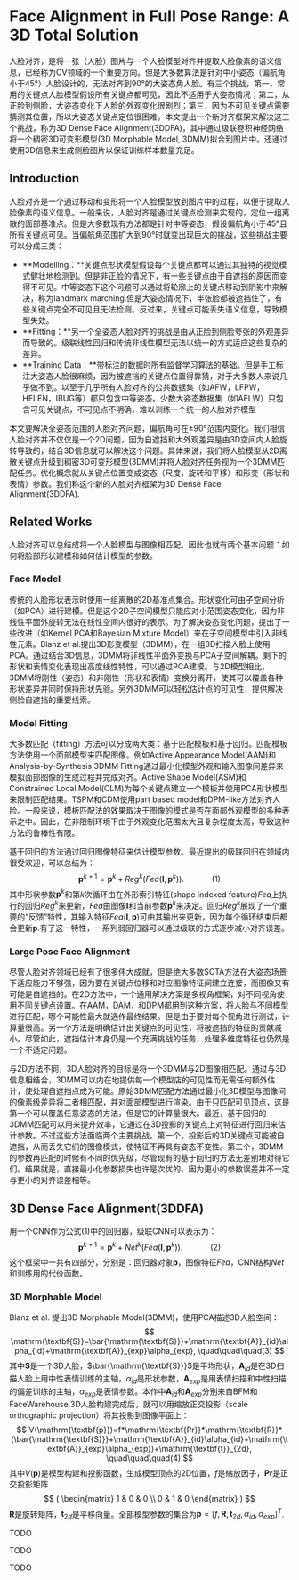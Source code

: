 # Face Alignment in Full Pose Range: A 3D Total Solution

人脸对齐，是将一张（人脸）图片与一个人脸模型对齐并提取人脸像素的语义信息，已经称为CV领域的一个重要方向。但是大多数算法是针对中小姿态（偏航角小于45°）人脸设计的，无法对齐到90°的大姿态角人脸。有三个挑战，第一，常用的关键点人脸模型假设所有关键点都可见，因此不适用于大姿态情况；第二，从正脸到侧脸，大姿态变化下人脸的外观变化很剧烈；第三，因为不可见关键点需要猜测其位置，所以大姿态关键点定位很困难。本文提出一个新对齐框架来解决这三个挑战，称为3D Dense Face Alignment(3DDFA)，其中通过级联卷积神经网络将一个稠密3D可变形模型(3D Morphable Model, 3DMM)拟合到图片中。还通过使用3D信息来生成侧脸图片以保证训练样本数量充足。



## Introduction

人脸对齐是一个通过移动和变形将一个人脸模型放到图片中的过程，以便于提取人脸像素的语义信息。一般来说，人脸对齐是通过关键点检测来实现的，定位一组离散的面部基准点。但是大多数现有方法都是针对中等姿态，假设偏航角小于45°且所有关键点可见。当偏航角范围扩大到90°时就变出现巨大的挑战，这些挑战主要可以分成三类：

* **Modelling：**关键点形状模型假设每个关键点都可以通过其独特的视觉模式健壮地检测到。但是非正脸的情况下，有一些关键点由于自遮挡的原因而变得不可见。中等姿态下这个问题可以通过将轮廓上的关键点移动到阴影中来解决，称为landmark marching.但是大姿态情况下，半张脸都被遮挡住了，有些关键点完全不可见且无法检测。反过来，关键点可能丢失语义信息，导致模型失效。
* **Fitting：**另一个全姿态人脸对齐的挑战是由从正脸到侧脸夸张的外观差异而导致的。级联线性回归和传统非线性模型无法以统一的方式适应这些复杂的差异。
* **Training Data：**带标注的数据时所有监督学习算法的基础。但是手工标注大姿态人脸很麻烦，因为被遮挡的关键点位置得靠猜，对于大多数人来说几乎做不到。以至于几乎所有人脸对齐的公共数据集（如AFW，LFPW，HELEN，IBUG等）都只包含中等姿态。少数大姿态数据集（如AFLW）只包含可见关键点，不可见点不明确，难以训练一个统一的人脸对齐模型

本文要解决全姿态范围的人脸对齐问题，偏航角可在±90°范围内变化。我们相信人脸对齐并不仅仅是一个2D问题，因为自遮挡和大外观差异是由3D空间内人脸旋转导致的，结合3D信息就可以解决这个问题。具体来说，我们将人脸模型从2D离散关键点升级到稠密3D可变形模型(3DMM)并将人脸对齐任务视为一个3DMM匹配任务。优化概念就从关键点位置变成姿态（尺度，旋转和平移）和形变（形状和表情）参数。我们称这个新的人脸对齐框架为3D Dense Face Alignment(3DDFA).



## Related Works

人脸对齐可以总结成将一个人脸模型与图像相匹配。因此也就有两个基本问题：如何将脸部形状建模和如何估计模型的参数。

### Face Model

传统的人脸形状表示时使用一组离散的2D基准点集合。形状变化可由子空间分析（如PCA）进行建模。但是这个2D子空间模型只能应对小范围姿态变化，因为非线性平面外旋转无法在线性空间内很好的表示。为了解决姿态变化问题，提出了一些改进（如Kernel PCA和Bayesian Mixture Model）来在子空间模型中引入非线性元素。Blanz et al.提出3D形变模型（3DMM），在一组3D扫描人脸上使用PCA。通过结合3D信息，3DMM将非线性平面外变换与PCA子空间解耦。剩下的形状和表情变化表现出高度线性特性，可以通过PCA建模。与2D模型相比，3DMM将刚性（姿态）和非刚性（形状和表情）变换分离开，使其可以覆盖各种形状差异并同时保持形状先验。另外3DMM可以轻松估计点的可见性，提供解决侧脸自遮挡的重要线索。

### Model Fitting

大多数匹配（fitting）方法可以分成两大类：基于匹配模板和基于回归。匹配模板方法使用一个面部模型来匹配图像。例如Active Appearance Model(AAM)和Analysis-by-Synthesis 3DMM Fitting通过最小化模型外观和输入图像间差异来模拟面部图像的生成过程并完成对齐。Active Shape Model(ASM)和Constrained Local Model(CLM)为每个关键点建立一个模板并使用PCA形状模型来限制匹配结果。TSPM和CDM使用part based model和DPM-like方法对齐人脸。一般来说，模板匹配法的效果取决于图像的模式是否在面部外观模型的多种表示之中。因此，在非限制环境下由于外观变化范围太大且复杂程度太高，导致这种方法的鲁棒性有限。

基于回归的方法通过回归图像特征来估计模型参数。最近提出的级联回归在领域内很受欢迎，可以总结为：
$$
\mathrm{\textbf{p}}^{k+1}=\mathrm{\textbf{p}}^k+Reg^k(Fea(\mathrm{\textbf{I}},\mathrm{\textbf{p}}^k)). \quad\quad\quad(1)
$$
其中形状参数$\mathrm{\textbf{p}}^k$和第$k$次循环由在外形索引特征(shape indexed feature)$Fea$上执行的回归$Reg^k$来更新，$Fea$由图像$\textbf{I}$和当前参数$\mathrm{\textbf{p}}^k$来决定。回归$Reg^k$展现了一个重要的“反馈”特性，其输入特征$Fea(\textbf{I},\mathrm{\textbf{p}})$可由其输出来更新，因为每个循环结束后都会更新$\mathrm{\textbf{p}}$.有了这一特性，一系列弱回归器可以通过级联的方式逐步减小对齐误差。

### Large Pose Face Alignment

尽管人脸对齐领域已经有了很多伟大成就，但是绝大多数SOTA方法在大姿态场景下适应能力不够强，因为要在关键点位移和对应图像特征间建立连接，而图像又有可能是自遮挡的。在2D方法中，一个通用解决方案是多视角框架，对不同视角使用不同关键点设置。在AAM，DAM，和DPM都用到这种方案，将人脸与不同模型进行匹配，哪个可能性最大就选作最终结果。但是由于要对每个视角进行测试，计算量很高。另一个方法是明确估计出关键点的可见性，将被遮挡的特征的贡献减小。尽管如此，遮挡估计本身仍是一个充满挑战的任务，处理多维度特征也仍然是一个不适定问题。

与2D方法不同，3D人脸对齐的目标是将一个3DMM与2D图像相匹配。通过与3D信息相结合，3DMM可以内在地提供每一个模型店的可见性而无需任何额外估计，使处理自遮挡点成为可能。原始3DMM匹配方法通过最小化3D模型与图像间的像素级差异将二者相匹配，并对面部模型进行渲染。由于只匹配可见顶点，这是第一个可以覆盖任意姿态的方法，但是它的计算量很大。最近，基于回归的3DMM匹配可以用来提升效率，它通过在3D投影的关键点上对特征进行回归来估计参数。不过这些方法面临两个主要挑战。第一个，投影后的3D关键点可能被自遮挡，从而丢失它们的图像模式，使特征不再具有姿态不变性。第二个，3DMM的参数再匹配的时候有不同的优先级，尽管现有的基于回归的方法无差别地对待它们。结果就是，直接最小化参数损失也许是次优的，因为更小的参数误差并不一定与更小的对齐误差相等。



## 3D Dense Face Alignment(3DDFA)

用一个CNN作为公式(1)中的回归器，级联CNN可以表示为：
$$
\mathrm{\textbf{p}}^{k+1}=\mathrm{\textbf{p}}^k+Net^k(Fea(\mathrm{\textbf{I}},\mathrm{\textbf{p}}^k)). \quad\quad\quad(2)
$$
这个框架中一共有四部分，分别是：回归器对象$\mathrm{\textbf{p}}$，图像特征$Fea$，CNN结构$Net$和训练用的代价函数。

### 3D Morphable Model

Blanz et al. 提出3D Morphable Model(3DMM)，使用PCA描述3D人脸空间：
$$
\mathrm{\textbf{S}}=\bar{\mathrm{\textbf{S}}}+\mathrm{\textbf{A}}_{id}\alpha_{id}+\mathrm{\textbf{A}}_{exp}\alpha_{exp}, \quad\quad\quad(3)
$$
其中$\mathrm{\textbf{S}}$是一个3D人脸，$\bar{\mathrm{\textbf{S}}}$是平均形状，$\mathrm{\textbf{A}}_{id}$是在3D扫描人脸上用中性表情训练的主轴，$\alpha_{id}$是形状参数，$\mathrm{\textbf{A}}_{exp}$是用表情扫描和中性扫描的偏差训练的主轴，$\alpha_{exp}$是表情参数。本作中$\mathrm{\textbf{A}}_{id}$和$\mathrm{\textbf{A}}_{exp}$分别来自BFM和FaceWarehouse.3D人脸构建完成后，就可以用缩放正交投影（scale orthographic projection）将其投影到图像平面上：
$$
V(\mathrm{\textbf{p}})=f*\mathrm{\textbf{Pr}}*\mathrm{\textbf{R}}*(\bar{\mathrm{\textbf{S}}}+\mathrm{\textbf{A}}_{id}\alpha_{id}+\mathrm{\textbf{A}}_{exp}\alpha_{exp})+\mathrm{\textbf{t}}_{2d}, \quad\quad\quad(4)
$$
其中$V(\mathrm{\textbf{p}})$是模型构建和投影函数，生成模型顶点的2D位置，$f$是缩放因子，$\mathrm{\textbf{Pr}}$是正交投影矩阵
$$
(
\begin{matrix} 
1 & 0 & 0 \\ 
0 & 1 & 0
\end{matrix}
)
$$
$\mathrm{\textbf{R}}$是旋转矩阵，$\mathrm{\textbf{t}}_{2d}$是平移向量。全部模型参数的集合为$\mathrm{\textbf{p}}=[f,\mathrm{\textbf{R}},\mathrm{\textbf{t}}_{2d}, \alpha_{id}, \alpha_{exp}]^{\mathrm{T}}$.



TODO

TODO

TODO